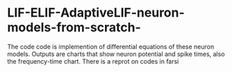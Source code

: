 # LIF-ELIF-AdaptiveLIF-neuron-models-from-scratch-
The code code is implemention of differential equations of these neuron models. Outputs are charts that show neuron potential and spike times, also the frequency-time chart. There is a reprot on codes in farsi
